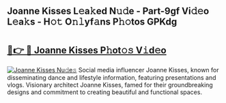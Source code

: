 ## Joanne Kisses L𝚎a𝚔ed N𝚞𝚍e - Part-9gf Vi𝚍𝚎o L𝚎a𝚔s - H𝚘𝚝 O𝚗𝚕yf𝚊ns P𝚑𝚘tos GPKdg

# <h2><a href="http://kfc0nl.oniu.top/?m=Joanne+Kisses">🔗👉 🔴 Joanne Kisses P𝚑ot𝚘𝚜 V𝚒d𝚎o</a></h2>

[![Joanne Kisses Nu𝚍e𝚜](https://i.imgur.com/0qMVB7G.gif)](http://kfc0nl.oniu.top/?m=Joanne+Kisses)
Social media influencer Joanne Kisses, known for disseminating dance and lifestyle information, featuring presentations and vlogs. Visionary architect Joanne Kisses, famed for their groundbreaking designs and commitment to creating beautiful and functional spaces.  
